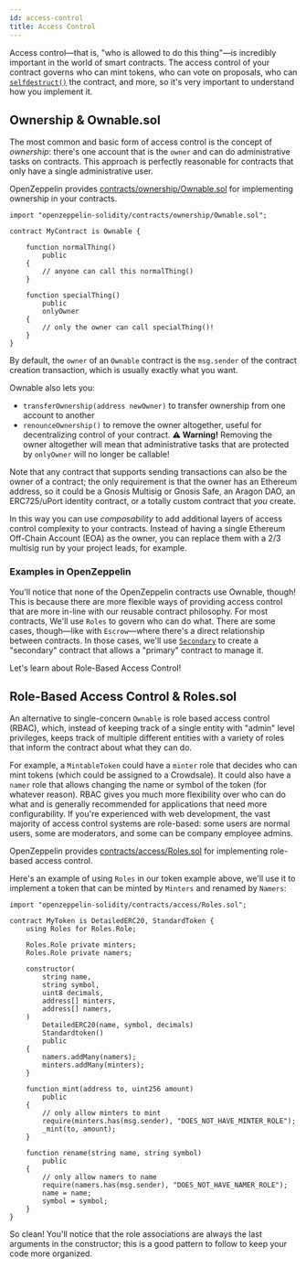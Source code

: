 ```yaml
---
id: access-control
title: Access Control
---
```


Access control—that is, "who is allowed to do this thing"—is incredibly important in the world of smart contracts. The access control of your contract governs who can mint tokens, who can vote on proposals, who can [`selfdestruct()`](https://blog.zeppelin.solutions/on-the-parity-wallet-multisig-hack-405a8c12e8f7) the contract, and more, so it's very important to understand how you implement it.

## Ownership & Ownable.sol

The most common and basic form of access control is the concept of _ownership_: there's one account that is the `owner` and can do administrative tasks on contracts. This approach is perfectly reasonable for contracts that only have a single administrative user.

OpenZeppelin provides [contracts/ownership/Ownable.sol](https://github.com/OpenZeppelin/openzeppelin-solidity/blob/master/contracts/ownership/Ownable.sol) for implementing ownership in your contracts.

```solidity
import "openzeppelin-solidity/contracts/ownership/Ownable.sol";

contract MyContract is Ownable {

    function normalThing()
        public
    {
        // anyone can call this normalThing()
    }

    function specialThing()
        public
        onlyOwner
    {
        // only the owner can call specialThing()!
    }
}
```

By default, the `owner` of an `Ownable` contract is the `msg.sender` of the contract creation transaction, which is usually exactly what you want.

Ownable also lets you:
+ `transferOwnership(address newOwner)` to transfer ownership from one account to another
+ `renounceOwnership()` to remove the owner altogether, useful for decentralizing control of your contract. **⚠ Warning!** Removing the owner altogether will mean that administrative tasks that are protected by `onlyOwner` will no longer be callable!


Note that any contract that supports sending transactions can also be the owner of a contract; the only requirement is that the owner has an Ethereum address, so it could be a Gnosis Multisig or Gnosis Safe, an Aragon DAO, an ERC725/uPort identity contract, or a totally custom contract that _you_ create.

In this way you can use _composability_ to add additional layers of access control complexity to your contracts. Instead of having a single Ethereum Off-Chain Account (EOA) as the owner, you can replace them with a 2/3 multisig run by your project leads, for example.

### Examples in OpenZeppelin

You'll notice that none of the OpenZeppelin contracts use Ownable, though! This is because there are more flexible ways of providing access control that are more in-line with our reusable contract philosophy. For most contracts, We'll use `Roles` to govern who can do what. There are some cases, though—like with `Escrow`—where there's a direct relationship between contracts. In those cases, we'll use [`Secondary`](https://github.com/OpenZeppelin/openzeppelin-solidity/blob/master/contracts/ownership/Secondary.sol) to create a "secondary" contract that allows a "primary" contract to manage it.

Let's learn about Role-Based Access Control!

## Role-Based Access Control & Roles.sol

An alternative to single-concern `Ownable` is role based access control (RBAC), which, instead of keeping track of a single entity with "admin" level privileges, keeps track of multiple different entities with a variety of roles that inform the contract about what they can do.

For example, a `MintableToken` could have a `minter` role that decides who can mint tokens (which could be assigned to a Crowdsale). It could also have a `namer` role that allows changing the name or symbol of the token (for whatever reason). RBAC gives you much more flexibility over who can do what and is generally recommended for applications that need more configurability. If you're experienced with web development, the vast majority of access control systems are role-based: some users are normal users, some are moderators, and some can be company employee admins.

OpenZeppelin provides [contracts/access/Roles.sol](https://github.com/OpenZeppelin/openzeppelin-solidity/blob/master/contracts/access/Roles.sol) for implementing role-based access control.

Here's an example of using `Roles` in our token example above, we'll use it to implement a token that can be minted by `Minters` and renamed by `Namers`:

```solidity
import "openzeppelin-solidity/contracts/access/Roles.sol";

contract MyToken is DetailedERC20, StandardToken {
    using Roles for Roles.Role;

    Roles.Role private minters;
    Roles.Role private namers;

    constructor(
        string name,
        string symbol,
        uint8 decimals,
        address[] minters,
        address[] namers,
    )
        DetailedERC20(name, symbol, decimals)
        Standardtoken()
        public
    {
        namers.addMany(namers);
        minters.addMany(minters);
    }

    function mint(address to, uint256 amount)
        public
    {
        // only allow minters to mint
        require(minters.has(msg.sender), "DOES_NOT_HAVE_MINTER_ROLE");
        _mint(to, amount);
    }

    function rename(string name, string symbol)
        public
    {
        // only allow namers to name
        require(namers.has(msg.sender), "DOES_NOT_HAVE_NAMER_ROLE");
        name = name;
        symbol = symbol;
    }
}
```

So clean! You'll notice that the role associations are always the last arguments in the constructor; this is a good pattern to follow to keep your code more organized.
